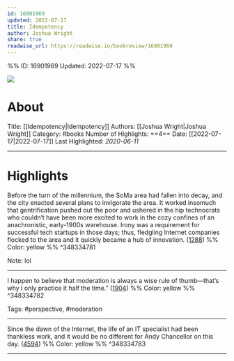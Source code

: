 ```yaml
---
id: 16901969
updated: 2022-07-17
title: Idempotency
author: Joshua Wright
share: true
readwise_url: https://readwise.io/bookreview/16901969
---
```


%%
ID: 16901969
Updated: 2022-07-17
%%

![]( https://images-na.ssl-images-amazon.com/images/I/516jzOLgEOL._SL500_.jpg)

# About
Title: [[Idempotency|Idempotency]]
Authors: [[Joshua Wright|Joshua Wright]]
Category: #books
Number of Highlights: ==4==
Date: [[2022-07-17|2022-07-17]]
Last Highlighted: *2020-06-11*

---

# Highlights

Before the turn of the millennium, the SoMa area had fallen into decay, and the city enacted several plans to invigorate the area. It worked insomuch that gentrification pushed out the poor and ushered in the hip technocrats who couldn’t have been more excited to work in the cozy confines of an anachronistic, early-1900s warehouse. Irony was a requirement for successful tech startups in those days; thus, fledgling Internet companies flocked to the area and it quickly became a hub of innovation. ([1288](https://readwise.io/to_kindle?action=open&asin=B00RKPJKOK&location=1288)) %% Color: yellow %% ^348334781

Note: lol

---
I happen to believe that moderation is always a wise rule of thumb—that’s why I only practice it half the time.” ([1904](https://readwise.io/to_kindle?action=open&asin=B00RKPJKOK&location=1904)) %% Color: yellow %% ^348334782

Tags: #perspective, #moderation

---
Since the dawn of the Internet, the life of an IT specialist had been thankless work, and it would be no different for Andy Chancellor on this day. ([4594](https://readwise.io/to_kindle?action=open&asin=B00RKPJKOK&location=4594)) %% Color: yellow %% ^348334783

---